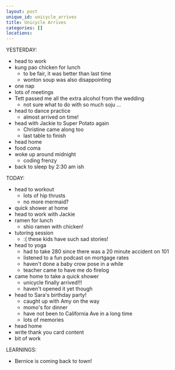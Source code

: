 ```yaml
---
layout: post
unique_id: unicycle_arrives
title: Unicycle Arrives
categories: []
locations: 
---
```


YESTERDAY:
* head to work
* kung pao chicken for lunch
  * to be fair, it was better than last time
  * wonton soup was also disappointing
* one nap
* lots of meetings
* Tett passed me all the extra alcohol from the wedding
  * not sure what to do with so much soju ...
* head to dance practice
  * almost arrived on time!
* head with Jackie to Super Potato again
  * Christine came along too
  * last table to finish
* head home
* food coma
* woke up around midnight
  * coding frenzy
* back to sleep by 2:30 am ish

TODAY:
* head to workout
  * lots of hip thrusts
  * no more mermaid?
* quick shower at home
* head to work with Jackie
* ramen for lunch
  * shio ramen with chicken!
* tutoring session
  * :( these kids have such sad stories!
* head to yoga
  * had to take 280 since there was a 20 minute accident on 101
  * listened to a fun podcast on mortgage rates
  * haven't done a baby crow pose in a while
  * teacher came to have me do firelog
* came home to take a quick shower
  * unicycle finally arrived!!!
  * haven't opened it yet though
* head to Sara's birthday party!
  * caught up with Amy on the way
  * momo's for dinner
  * have not been to California Ave in a long time
  * lots of memories
* head home
* write thank you card content
* bit of work

LEARNINGS:
* Bernice is coming back to town!
